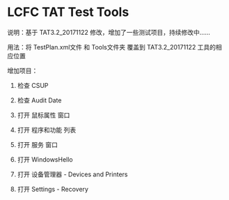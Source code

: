 # LCFC TAT Test Tools

说明：基于 TAT3.2_20171122 修改，增加了一些测试项目，持续修改中……

用法：将 TestPlan.xml文件 和 Tools文件夹 覆盖到 TAT3.2_20171122 工具的相应位置

增加项目：

  1. 检查 CSUP

  2. 检查 Audit Date

  3. 打开 鼠标属性 窗口

  4. 打开 程序和功能 列表

  5. 打开 服务 窗口

  6. 打开 WindowsHello

  7. 打开 设备管理器 - Devices and Printers

  8. 打开 Settings - Recovery
